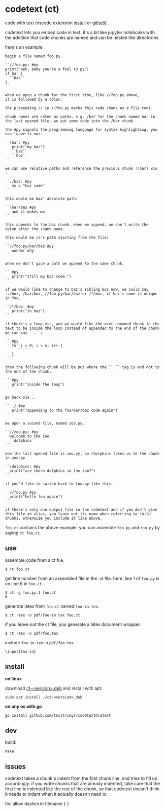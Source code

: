 # codetext (ct)

code with text (vscode extension [install](https://marketplace.visualstudio.com/items?itemName=tnustrings.codetext) or [github](https://github.com/tnustrings/ct-vscode)).

codetext lets you embed code in text. it's a bit like jupyter
notebooks with the addition that code chunks are named and can be
nested like directories.

here's an example:

```
begin a file named foo.py.

``//foo.py: #py
print("ooh, baby you're a fool to py") 
if bar {
  ``bar``
}
``

when we open a chunk for the first time, like //foo.py above,
it is followed by a colon.

the preceeding // in //foo.py marks this code chunk as a file root.

chunk names are noted as paths, e.g. /bar for the chunk named bar in
the last opened file. we put some code into the /bar chunk.

the #py signals the programming language for syntax highlighting, you
can leave it out.

``/bar: #py
   print("my bar")
   ``baz``
   ``boz``
``

we can use relative paths and reference the previous chunk (/bar) via .

``./baz: #py
   my = "baz code"
``

this would be baz' absolute path:

``/bar/baz #py
   and it makes me 
``

this appends to the baz chunk. when we append, we don't write the
colon after the chunk name.

this would be it's path starting from the file:

``//foo.py/bar/baz #py
   wonder why
``

when we don't give a path we append to the same chunk.

`` #py
   print("still my baz code.")
``

if we would like to change to baz's sibling boz now, we could say
../boz, /bar/boz, //foo.py/bar/boz or /*/boz, if boz's name is unique
in foo.

``/*/boz: #py
   print("in boz")
``

if there's a loop etc, and we would like the next unnamed chunk in the
text to be inside the loop instead of appended to the end of the chunk
we can say ``.``:

`` #py
   for i = 0; i < n; i++ {
      ``.``
   }
``

then the following chunk will be put where the ``.`` tag is and not to
the end of the chunk.

`` #py
   print("inside the loop")
``

go back via ..

``../ #py
   print("appending to the foo/bar/baz code again")
``

we open a second file, named zoo.py.

``//zoo.py: #py
  welcome to the zoo
  ``dolphins``
``

now the last opened file is zoo.py, so /dolphins takes us to the chunk in zoo.py

``/dolphins: #py
  print("are there dolphins in the zoo?")
``

if you'd like to switch back to foo.py like this:

``//foo.py #py
  print("hello foo again")
``

if there's only one output file in the codetext and if you don't give
this file an alias, you leave out its name when referring to child
chunks, otherwise you include it like above.

```

`foo.ct` contains the above example. you can assemble `foo.py` and
`zoo.py` by saying `ct foo.ct`.

## use

assemble code from a ct file.

```
$ ct foo.ct
```

get line number from an assembled file in the .ct file. here, line 1
of `foo.py` is on line 6 in `foo.ct`.

```
$ ct -g foo.py:1 foo.ct
6
```

generate latex from `foo.ct` named `foo-in.tex`.

```
$ ct -tex -o pdf/foo-in.tex foo.ct
```

if you leave out the ct file, you generate a latex document wrapper.

```
$ ct -tex -o pdf/foo.tex
```

include `foo-in.tex` in `pdf/foo.tex`.

```
\input{foo-in}
```

## install

**on linux**

download [ct-\<version\>.deb](https://github.com/tnustrings/codetext/releases) and install with apt:

```
sudo apt install ./ct-<version>.deb
```

**on any os with go**

```
go install github.com/tnustrings/codetext@latest
```

## dev

build:

```
make
```

## issues

codetext takes a chunk's indent from the first chunk line, and tries
to fill up accordingly. if you write chunks that are already indented,
take care that the first line is indented like the rest of the chunk,
so that codetext doesn't think it needs to indent when it actually
doesn't need to.

fix: allow dashes in filename (-)

